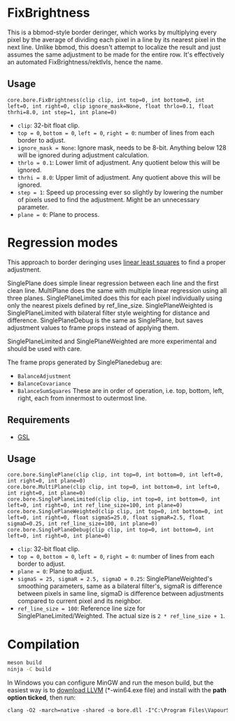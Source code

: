 # FixBrightness

This is a bbmod-style border deringer, which works by multiplying every pixel by the average of dividing each pixel in a line by its nearest pixel in the next line. Unlike bbmod, this doesn't attempt to localize the result and just assumes the same adjustment to be made for the entire row. It's effectively an automated FixBrightness/rektlvls, hence the name.

## Usage

```
core.bore.FixBrightness(clip clip, int top=0, int bottom=0, int left=0, int right=0, clip ignore_mask=None, float thrlo=0.1, float thrhi=8.0, int step=1, int plane=0)
```

* `clip`: 32-bit float clip.
* `top = 0`, `bottom = 0`, `left = 0`, `right = 0`: number of lines from each border to adjust.
* `ignore_mask = None`: Ignore mask, needs to be 8-bit. Anything below 128 will be ignored during adjustment calculation.
* `thrlo = 0.1`: Lower limit of adjustment. Any quotient below this will be ignored.
* `thrhi = 8.0`: Upper limit of adjustment. Any quotient above this will be ignored.
* `step = 1`: Speed up processing ever so slightly by lowering the number of pixels used to find the adjustment. Might be an unnecessary parameter.
* `plane = 0`: Plane to process.

# Regression modes

This approach to border deringing uses [linear least squares](https://www.gnu.org/software/gsl/doc/html/lls.html) to find a proper adjustment. 

SinglePlane does simple linear regression between each line and the first clean line. MultiPlane does the same with multiple linear regression using all three planes. SinglePlaneLimited does this for each pixel individually using only the nearest pixels defined by ref_line_size. SinglePlaneWeighted is SinglePlaneLimited with bilateral filter style weighting for distance and difference. SinglePlaneDebug is the same as SinglePlane, but saves adjustment values to frame props instead of applying them.

SinglePlaneLimited and SinglePlaneWeighted are more experimental and should be used with care.

The frame props generated by SinglePlanedebug are:
* `BalanceAdjustment`
* `BalanceCovariance`
* `BalanceSumSquares`
These are in order of operation, i.e. top, bottom, left, right, each from innermost to outermost line.

## Requirements
* [GSL](https://www.gnu.org/software/gsl/)

## Usage

```
core.bore.SinglePlane(clip clip, int top=0, int bottom=0, int left=0, int right=0, int plane=0)
core.bore.MultiPlane(clip clip, int top=0, int bottom=0, int left=0, int right=0, int plane=0)
core.bore.SinglePlaneLimited(clip clip, int top=0, int bottom=0, int left=0, int right=0, int ref_line_size=100, int plane=0)
core.bore.SinglePlaneWeighted(clip clip, int top=0, int bottom=0, int left=0, int right=0, float sigmaS=25.0, float sigmaR=2.5, float sigmaD=0.25, int ref_line_size=100, int plane=0)
core.bore.SinglePlaneDebug(clip clip, int top=0, int bottom=0, int left=0, int right=0, int plane=0)
```

* `clip`: 32-bit float clip.
* `top = 0`, `bottom = 0`, `left = 0`, `right = 0`: number of lines from each border to adjust.
* `plane = 0`: Plane to adjust.
* `sigmaS = 25, sigmaR = 2.5, sigmaD = 0.25`: SinglePlaneWeighted's smoothing parameters, same as a bilateral filter's, sigmaR is difference between pixels in same line, sigmaD is difference between adjustments compared to current pixel and its neighbor.
* `ref_line_size = 100`: Reference line size for SinglePlaneLimited/Weighted. The actual size is `2 * ref_line_size + 1`.

# Compilation

```sh 
meson build
ninja -C build 
```

In Windows you can configure MinGW and run the meson build, but the easiest way is to [download LLVM](https://github.com/llvm/llvm-project/releases) (*-win64.exe file) and install with the **path option ticked**, then run:

```ps
clang -O2 -march=native -shared -o bore.dll -I"C:\Program Files\VapourSynth\sdk\include" src\bore.c
```
